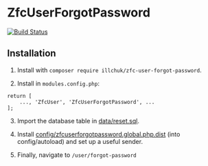 # ZfcUserForgotPassword

[![Build Status](https://travis-ci.org/dillchuk/ZfcUserForgotPassword.svg?branch=master)](https://travis-ci.org/dillchuk/ZfcUserForgotPassword)

## Installation
1. Install with `composer require illchuk/zfc-user-forgot-password`.

2. Install in `modules.config.php`:
~~~
return [
    ..., 'ZfcUser', 'ZfcUserForgotPassword', ...
];
~~~

3. Import the database table in [data/reset.sql](data/reset.sql).

4. Install [config/zfcuserforgotpassword.global.php.dist](config/zfcuserforgotpassword.global.php.dist) (into config/autoload) and set up a useful sender.

5. Finally, navigate to `/user/forgot-password`
